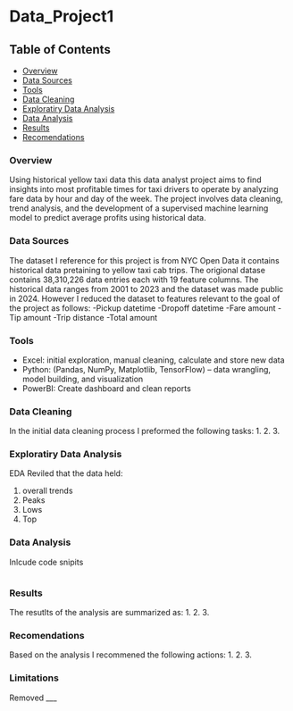# Data_Project1

## Table of Contents
- [Overview](#overview)
- [Data Sources](#Data-Sources)
- [Tools](#Tools)
- [Data Cleaning](#Data-Cleaning)
- [Exploratiry Data Analysis](#Exploratiry-Data-Analysis)
- [Data Analysis](#Data-Analysis)
- [Results](#Results)
- [Recomendations](#Recomendations)

### Overview
Using historical yellow taxi data this data analyst project aims to find insights into most profitable times for taxi drivers to operate by analyzing fare data by hour and day of the week. The project involves data cleaning, trend analysis, and the development of a supervised machine learning model to predict average profits using historical data.

### Data Sources
The dataset I reference for this project is from NYC Open Data it contains historical data pretaining to yellow taxi cab trips. The origional datase contains 38,310,226 data entries each with 19 feature columns. The historical data ranges from 2001 to 2023 and the dataset was made public in 2024. However I reduced the dataset to features relevant to the goal of the project as follows:
-Pickup datetime
-Dropoff datetime
-Fare amount
-Tip amount
-Trip distance
-Total amount

### Tools
- Excel: initial exploration, manual cleaning, calculate and store new data 
- Python: (Pandas, NumPy, Matplotlib, TensorFlow) – data wrangling, model building, and visualization
- PowerBI: Create dashboard and clean reports

### Data Cleaning
In the initial data cleaning process I preformed the following tasks:
1.
2.
3.

### Exploratiry Data Analysis
EDA Reviled that the data held:
1. overall trends
2. Peaks
3. Lows
4. Top

### Data Analysis
Inlcude code snipits 
```
```

### Results
The resutlts of the analysis are summarized as:
1.
2.
3.

### Recomendations
Based on the analysis I recommened the following actions:
1.
2.
3.

### Limitations
Removed ___



